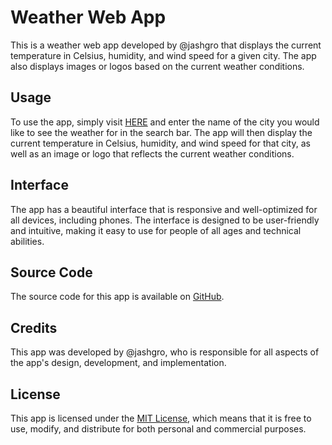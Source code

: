 # Weather Web App

This is a weather web app developed by @jashgro that displays the current temperature in Celsius, humidity, and wind speed for a given city. The app also displays images or logos based on the current weather conditions. 

## Usage

To use the app, simply visit [HERE](bit.ly/weatherAppV2) and enter the name of the city you would like to see the weather for in the search bar. The app will then display the current temperature in Celsius, humidity, and wind speed for that city, as well as an image or logo that reflects the current weather conditions.

## Interface

The app has a beautiful interface that is responsive and well-optimized for all devices, including phones. The interface is designed to be user-friendly and intuitive, making it easy to use for people of all ages and technical abilities.

## Source Code

The source code for this app is available on [GitHub](https://github.com/BlackHatDevX/weather-app-v2). 

## Credits

This app was developed by @jashgro, who is responsible for all aspects of the app's design, development, and implementation.

## License

This app is licensed under the [MIT License](https://opensource.org/licenses/MIT), which means that it is free to use, modify, and distribute for both personal and commercial purposes.

